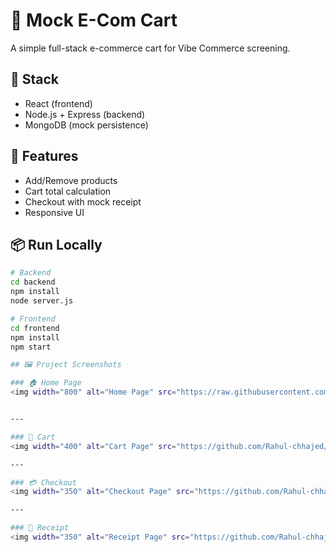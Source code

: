 # 🛒 Mock E-Com Cart

A simple full-stack e-commerce cart for Vibe Commerce screening.

## 🔧 Stack
- React (frontend)
- Node.js + Express (backend)
- MongoDB (mock persistence)

## 🚀 Features
- Add/Remove products
- Cart total calculation
- Checkout with mock receipt
- Responsive UI

## 📦 Run Locally
```bash
# Backend
cd backend
npm install
node server.js

# Frontend
cd frontend
npm install
npm start

## 🖼️ Project Screenshots

### 🏠 Home Page  
<img width="800" alt="Home Page" src="https://raw.githubusercontent.com/Rahul-chhajed/Mockecom/9f87df8260f1d70526c972b4da13aa8cafc815be/frontend/src/assets/screenshot_1.png" />


---

### 🛒 Cart  
<img width="400" alt="Cart Page" src="https://github.com/Rahul-chhajed/Mockecom/blob/master/frontend/src/assets/screenshot_2.png" />

---

### 💳 Checkout  
<img width="350" alt="Checkout Page" src="https://github.com/Rahul-chhajed/Mockecom/blob/master/frontend/src/assets/screenshot_3.png" />

---

### 🧾 Receipt  
<img width="350" alt="Receipt Page" src="https://github.com/Rahul-chhajed/Mockecom/blob/master/frontend/src/assets/screenshot_4.png" />



